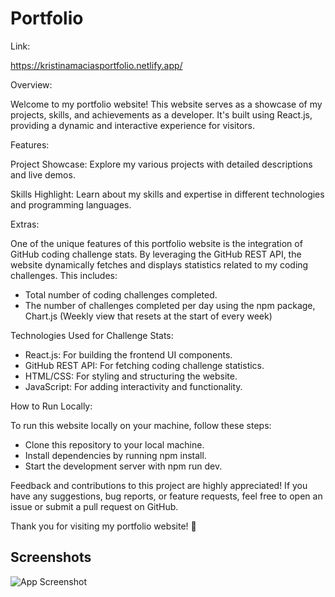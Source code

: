 
# Portfolio

Link:

https://kristinamaciasportfolio.netlify.app/


Overview: 

Welcome to my portfolio website! This website serves as a showcase of my projects, skills, and achievements as a developer. It's built using React.js, providing a dynamic and interactive experience for visitors.

Features:

Project Showcase: Explore my various projects with detailed descriptions and live demos.

Skills Highlight: Learn about my skills and expertise in different technologies and programming languages.


Extras:

One of the unique features of this portfolio website is the integration of GitHub coding challenge stats. By leveraging the GitHub REST API, the website dynamically fetches and displays statistics related to my coding challenges. This includes:

- Total number of coding challenges completed.
- The number of challenges completed per day using the npm package, Chart.js (Weekly view that resets at the start of every week)

Technologies Used for Challenge Stats:

- React.js: For building the frontend UI components.
- GitHub REST API: For fetching coding challenge statistics.
- HTML/CSS: For styling and structuring the website.
- JavaScript: For adding interactivity and functionality.


How to Run Locally: 

To run this website locally on your machine, follow these steps:

- Clone this repository to your local machine.
- Install dependencies by running npm install.
- Start the development server with npm run dev.


Feedback and contributions to this project are highly appreciated! If you have any suggestions, bug reports, or feature requests, feel free to open an issue or submit a pull request on GitHub.

Thank you for visiting my portfolio website! 🚀

## Screenshots

![App Screenshot](https://previews.dropbox.com/p/thumb/ACMEeMwRDgJWljJ5VUcTg4eZJOHlRY38sdnh21Yk05wpFvnb95Zc2wKzG14JRhreC8qMeO5p776hUKHXENu6lw1AU1xjHe1JEXJ6aIctZSI6lIIQHXpF35k_3BGDQG1VSuUiBJCL2jGyFcJeNgMcHrDtTucOCqbB-uSklxbktk8aACnH7S31-O0b6c-ZkOCyUf0lgoU-EiM3OSKpNtUZr9C9Ia7hPzC-4_JQ6ghGOxDMLBxHpvPP2Z4DZaWp9uuOl36HqpcgeVgHZDs7b9urq2AI-Go0gOYPkaFXPcbvwwQPonNrGzWT8EKMJ2EsNvt5XU2dlOo6Am04E6TbKZoENpOZ/p.jpeg)
